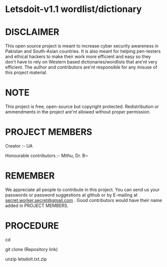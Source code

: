 # Letsdoit-v1.1 wordlist/dictionary
# DISCLAIMER 
This open source project is meant to increase cyber security awareness in Pakistan and South-Asian countries. It
is also meant for helping pen-testers and ethical hackers to make their work more efficient and easy so they don't have to rely
on Western based dictionaries/wordlists that are'nt very efficient. The author and contributors are'nt responsible for any misuse of this project material.

# NOTE  
This project is free, open-source but copyright protected. Redistribution or ammendments in the project are'nt allowed without proper permission.                               

# PROJECT MEMBERS
Creator :- UA

Honourable contributors :- Mithu, Dr. B~

# REMEMBER
We appreciate all people to contribute in this project. You can send us your passwords or password suggestions at github or by E-mailing at secret.worker.secret@gmail.com . Good contributors would have their name added in PROJECT MEMBERS.
# PROCEDURE
cd

git clone (Repository link)

unzip letsdoit.txt.zip
